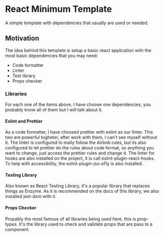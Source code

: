 # React Minimum Template

A simple template with dependencies that usually are used or needed.

## Motivation

The idea behind this template is setup a basic react application with the most basic dependencies that you may need:
- Code formatter
- Linter
- Test library 
- Props checker

### Libraries

For each one of the items above, I have choose one dependencies, you probably know all of them but I will talk about it.

#### Eslint and Prettier

As a code formatter, I have choosed prettier with eslint as our linter. This two are powerful togheter, after work with them, I can't see myself without it. The linter is configured to maily follow the Airbnb rules, but its also configured to let prettier do the rules about code format, so anything you want to change, just access the prettier rules and change it. The linter for hooks are also installed on the project, it is call eslint-plugin-react-hooks. To help with accessibility, the eslint-plugin-jsx-a11y is also installed.

#### Testing Library

Also known as React Testing Library, it's a popular library that replaces things as Enzyme. As it is recommended on the docs of this library, we also installed jest-dom with it.

#### Props Checker

Propably the most famous of all libraries being used here, this is prop-types. It's the library used to check and validate props that are pass to a component.